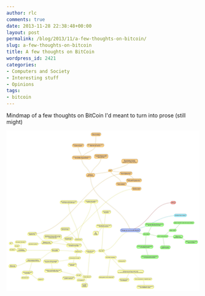 ```yaml
---
author: rlc
comments: true
date: 2013-11-28 22:38:48+00:00
layout: post
permalink: /blog/2013/11/a-few-thoughts-on-bitcoin/
slug: a-few-thoughts-on-bitcoin
title: A few thoughts on BitCoin
wordpress_id: 2421
categories:
- Computers and Society
- Interesting stuff
- Opinions
tags:
- bitcoin
---
```


Mindmap of a few thoughts on BitCoin I'd meant to turn into prose (still might)

<!--more-->

[![20131128-173715.jpg](/assets//2013/11/20131128-173715.jpg)](/assets//2013/11/20131128-173715.jpg)
